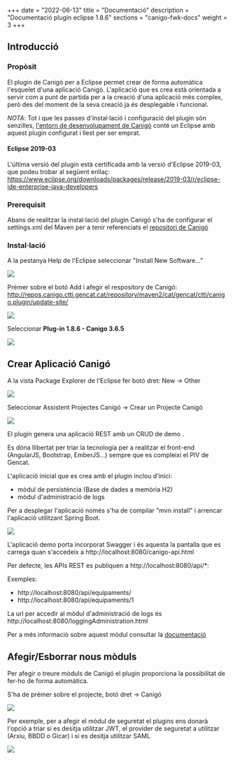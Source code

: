 +++
date        = "2022-06-13"
title       = "Documentació"
description = "Documentació plugin eclipse 1.8.6"
sections    = "canigo-fwk-docs"
weight		= 3
+++

## Introducció

### Propòsit

El plugin de Canigó per a Eclipse permet crear de forma automàtica l'esquelet d'una aplicació Canigó. L'aplicació que es crea està orientada a servir com a punt de partida per a la creació d'una aplicació més complex, però des del moment de la seva creació ja és desplegable i funcional.

*NOTA*: Tot i que les passes d'instal·lació i configuració del plugin són senzilles, [l'entorn de desenvolupament de Canigó](/plataformes/canigo/entorn-de-desenvolupament/maquina-virtual/) conté un Eclipse amb aquest plugin configurat i llest per ser emprat.

#### Eclipse 2019-03

L'última versió del plugin està certificada amb la versió d'Eclipse 2019-03, que podeu trobar al següent enllaç: https://www.eclipse.org/downloads/packages/release/2019-03/r/eclipse-ide-enterprise-java-developers

### Prerequisit

Abans de realitzar la instal·lació del plugin Canigó s'ha de configurar el settings.xml del Maven per a tenir referenciats el [repositori de Canigó](/plataformes/canigo/documentacio-llibreries/)

### Instal·lació

A la pestanya Help de l'Eclipse seleccionar "Install New Software..."

![](/related/canigo/documentacio/plugin-canigo/img1.jpg)

Prémer sobre el botó Add i afegir el respository de Canigó:
http://repos.canigo.ctti.gencat.cat/repository/maven2/cat/gencat/ctti/canigo.plugin/update-site/

![](/related/canigo/documentacio/plugin-canigo/img2.jpg)

Seleccionar **Plug-in 1.8.6 - Canigo 3.6.5**

![](/related/canigo/documentacio/plugin-canigo/Plugin_eclipse_1_7_10.png)

## Crear Aplicació Canigó

A la vista Package Explorer de l'Eclipse fer botó dret: New -> Other

![](/related/canigo/documentacio/plugin-canigo/img4.jpg)

Seleccionar Assistent Projectes Canigó -> Crear un Projecte Canigó

![](/related/canigo/documentacio/plugin-canigo/Plugin_eclipse_1_7_4_new_project.png)

El plugin genera una aplicació REST amb un CRUD de demo .

Es dóna llibertat per triar la tecnologia per a realitzar el front-end (AngularJS, Bootstrap, EmberJS...) sempre que es compleixi el PIV de Gencat.

L'aplicació inicial que es crea amb el plugin inclou d'inici:

* mòdul de persistència (Base de dades a memòria H2)
* mòdul d'administració de logs

Per a desplegar l'aplicació només s'ha de compilar "mvn install" i arrencar l'aplicació utilitzant Spring Boot.

![](/related/canigo/documentacio/plugin-canigo/img11.jpg)

L'aplicació demo porta incorporat Swagger i és aquesta la pantalla que es carrega quan s'accedeix a http://localhost:8080/canigo-api.html

Per defecte, les APIs REST es publiquen a http://localhost:8080/api/*:

Exemples:

* http://localhost:8080/api/equipaments/
* http://localhost:8080/api/equipaments/1

La url per accedir al mòdul d'administració de logs és http://localhost:8080/loggingAdministration.html

Per a més informació sobre aquest mòdul consultar la [documentació](/plataformes/canigo/documentacio-per-versions/3.6LTS/3.6.5/moduls/moduls-generals/modul-logging-admin/)

## Afegir/Esborrar nous mòduls

Per afegir o treure mòduls de Canigó el plugin proporciona la possibilitat de fer-ho de forma automàtica.

S'ha de prémer sobre el projecte, botó dret -> Canigó

![](/related/canigo/documentacio/plugin-canigo/img9.jpg)

Per exemple, per a afegir el mòdul de seguretat el plugins ens donarà l'opció a triar si es desitja utilitzar JWT, el provider de seguretat a utilitzar (Arxiu, BBDD o Gicar) i si es desitja utilitzar SAML

![](/related/canigo/documentacio/plugin-canigo/Plugin_eclipse_1_7_4_add_modules_security.png)

